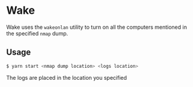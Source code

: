 # Wake

Wake uses the `wakeonlan` utility to turn on all the computers mentioned in the specified `nmap` dump.

## Usage
```sh
$ yarn start <nmap dump location> <logs location> 
```

The logs are placed in the location you specified
